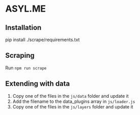 ASYL.ME
========

Installation
------------

pip install ./scrape/requirements.txt


Scraping
--------

Run `npm run scrape`


Extending with data
-------------------

1.  Copy one of the files in the `js/data` folder and update it
2.  Add the filename to the data_plugins array in `js/loader.js`
3.  Copy one of the files in the `js/layers` folder and update it

